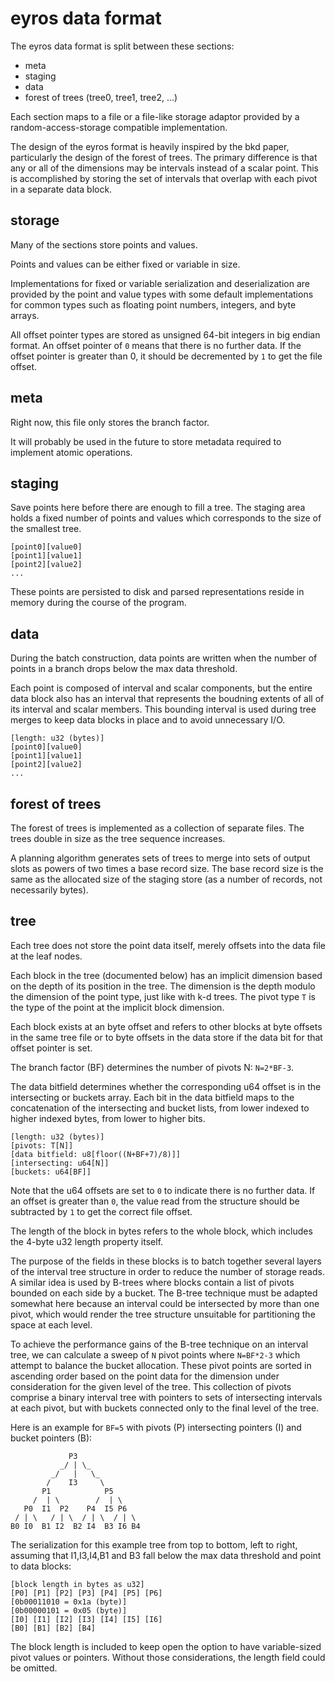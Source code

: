 # eyros data format

The eyros data format is split between these sections:

* meta
* staging
* data
* forest of trees (tree0, tree1, tree2, ...)

Each section maps to a file or a file-like storage adaptor provided by
a random-access-storage compatible implementation.

The design of the eyros format is heavily inspired by the bkd paper,
particularly the design of the forest of trees. The primary difference is that
any or all of the dimensions may be intervals instead of a scalar point. This is
accomplished by storing the set of intervals that overlap with each pivot in a
separate data block.

## storage

Many of the sections store points and values.

Points and values can be either fixed or variable in size.

Implementations for fixed or variable serialization and deserialization are
provided by the point and value types with some default implementations for
common types such as floating point numbers, integers, and byte arrays.

All offset pointer types are stored as unsigned 64-bit integers in big endian
format. An offset pointer of `0` means that there is no further data. If the
offset pointer is greater than 0, it should be decremented by `1` to get the
file offset.

## meta

Right now, this file only stores the branch factor.

It will probably be used in the future to store metadata required to implement
atomic operations.

## staging

Save points here before there are enough to fill a tree. The staging area holds a
fixed number of points and values which corresponds to the size of the smallest
tree. 

```
[point0][value0]
[point1][value1]
[point2][value2]
...
```

These points are persisted to disk and parsed representations reside in memory
during the course of the program.

## data

During the batch construction, data points are written when the number of points
in a branch drops below the max data threshold.

Each point is composed of interval and scalar components, but the entire data
block also has an interval that represents the boudning extents of all of its
interval and scalar members. This bounding interval is used during tree merges
to keep data blocks in place and to avoid unnecessary I/O.

```
[length: u32 (bytes)]
[point0][value0]
[point1][value1]
[point2][value2]
...
```

## forest of trees

The forest of trees is implemented as a collection of separate files. The trees
double in size as the tree sequence increases.

A planning algorithm generates sets of trees to merge into sets of output slots
as powers of two times a base record size. The base record size is the same as
the allocated size of the staging store (as a number of records, not necessarily
bytes).

## tree

Each tree does not store the point data itself, merely offsets into the data
file at the leaf nodes.

Each block in the tree (documented below) has an implicit dimension based on the
depth of its position in the tree. The dimension is the depth modulo the
dimension of the point type, just like with k-d trees. The pivot type `T` is the
type of the point at the implicit block dimension.

Each block exists at an byte offset and refers to other blocks at byte offsets
in the same tree file or to byte offsets in the data store if the data bit for
that offset pointer is set.

The branch factor (BF) determines the number of pivots N: `N=2*BF-3`.

The data bitfield determines whether the corresponding u64 offset is in the
intersecting or buckets array. Each bit in the data bitfield maps to the
concatenation of the intersecting and bucket lists, from lower indexed to higher
indexed bytes, from lower to higher bits.

```
[length: u32 (bytes)]
[pivots: T[N]]
[data bitfield: u8[floor((N+BF+7)/8)]]
[intersecting: u64[N]]
[buckets: u64[BF]]
```

Note that the u64 offsets are set to `0` to indicate there is no further data.
If an offset is greater than `0`, the value read from the structure should be
subtracted by `1` to get the correct file offset.

The length of the block in bytes refers to the whole block, which includes the
4-byte u32 length property itself.

The purpose of the fields in these blocks is to batch together several layers of
the interval tree structure in order to reduce the number of storage reads. A
similar idea is used by B-trees where blocks contain a list of pivots bounded on
each side by a bucket. The B-tree technique must be adapted somewhat here
because an interval could be intersected by more than one pivot, which would
render the tree structure unsuitable for partitioning the space at each level.

To achieve the performance gains of the B-tree technique on an interval tree,
we can calculate a sweep of `N` pivot points where `N=BF*2-3` which attempt to
balance the bucket allocation. These pivot points are sorted in ascending order
based on the point data for the dimension under consideration for the given
level of the tree. This collection of pivots comprise a binary interval tree
with pointers to sets of intersecting intervals at each pivot, but with buckets
connected only to the final level of the tree.

Here is an example for `BF=5` with pivots (P) intersecting pointers (I) and
bucket pointers (B):

```
             P3
           _/ | \_
         _/   |   \_
        /    I3     \
       P1            P5
     /  | \        /  | \
   P0  I1  P2    P4  I5 P6
 / | \   / | \  / | \  / | \
B0 I0  B1 I2  B2 I4  B3 I6 B4

```

The serialization for this example tree from top to bottom, left to right,
assuming that I1,I3,I4,B1 and B3 fall below the max data threshold and point to
data blocks:

```
[block length in bytes as u32]
[P0] [P1] [P2] [P3] [P4] [P5] [P6]
[0b00011010 = 0x1a (byte)]
[0b00000101 = 0x05 (byte)]
[I0] [I1] [I2] [I3] [I4] [I5] [I6]
[B0] [B1] [B2] [B4]
```

The block length is included to keep open the option to have variable-sized
pivot values or pointers. Without those considerations, the length field could
be omitted.

